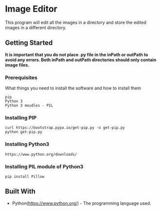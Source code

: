 # Image Editor
This program will edit all the images in a directory and store the edited images in a different directory.

## Getting Started
**It is important that you do not place .py file in the inPath or outPath to avoid any errors. Both inPath and outPath directories should only contain image files.**

### Prerequisites
What things you need to install the software and how to install them
```
pip
Python 3
Python 3 moudles - PIL
```
### Installing PIP
```
curl https://bootstrap.pypa.io/get-pip.py -o get-pip.py
python get-pip.py
```
### Installing Python3
```
https://www.python.org/downloads/
```
### Installing PIL module of Python3
```
pip install Pillow
```
## Built With
* Python(https://www.python.org/) - The programming language used.
